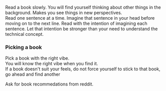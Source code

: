 
Read a book slowly. You will find yourself thinking about other things in the background. Makes you see things in new perspectives.  
Read one sentence at a time. Imagine that sentence in your head before moving on to the next line. Read with the intention of imagining each sentence. Let that intention be stronger than your need to understand the technical concept.  

### Picking a book  
Pick a book with the right vibe.  
You will know the right vibe when you find it.  
If a book doesn't suit your feels, do not force yourself to stick to that book, go ahead and find another

Ask for book recommedations from reddit.
